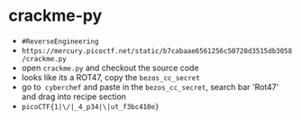 
# crackme-py

- `#ReverseEngineering`
- `https://mercury.picoctf.net/static/b7cabaae6561256c50728d3515db3058/crackme.py`
- open `crackme.py` and checkout the source code
- looks like its a ROT47, copy the `bezos_cc_secret`
- go to` cyberchef` and paste in the `bezos_cc_secret`, search bar 'Rot47' and drag into recipe section
- `picoCTF{1|\/|_4_p34|\|ut_f3bc410e}`